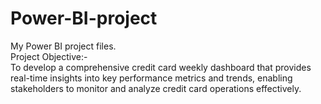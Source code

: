 # Power-BI-project
My Power BI project files.
<br>
Project Objective:-
<br>
To develop a comprehensive credit 
card weekly dashboard that 
provides real-time insights into key 
performance metrics and trends, 
enabling stakeholders to monitor 
and analyze credit card operations 
effectively.
</br>
